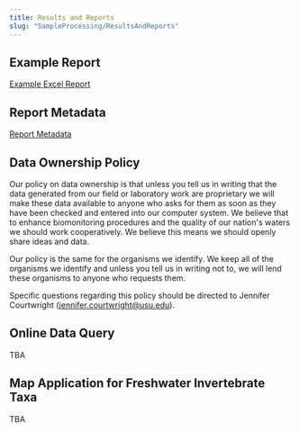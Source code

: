 ```yaml
---
title: Results and Reports
slug: "SampleProcessing/ResultsAndReports"
---
```


## Example Report

[Example Excel Report](/docs/Woodcamp_OTUstandardizedMetrics.xls)

## Report Metadata

[Report Metadata](/docs/Metadata_accompanyingPDF2.pdf)

## Data Ownership Policy

Our policy on data ownership is that unless you tell us in writing that the data generated from our field or laboratory work are proprietary we will make these data available to anyone who asks for them as soon as they have been checked and entered into our computer system. We believe that to enhance biomonitoring procedures and the quality of our nation's waters we should work cooperatively. We believe this means we should openly share ideas and data.

Our policy is the same for the organisms we identify. We keep all of the organisms we identify and unless you tell us in writing not to, we will lend these organisms to anyone who requests them.

Specific questions regarding this policy should be directed to Jennifer Courtwright (jennifer.courtwright@usu.edu).

## Online Data Query

TBA

## Map Application for Freshwater Invertebrate Taxa

TBA
